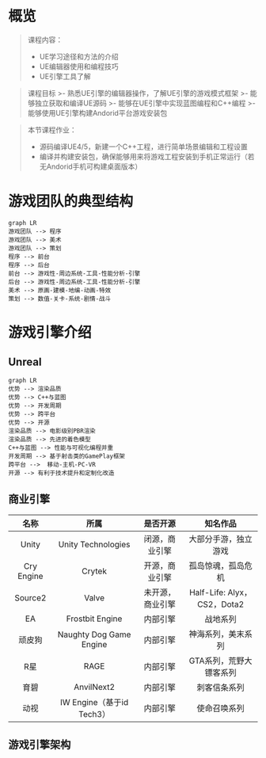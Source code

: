 
# 概览

>课程内容：
>- UE学习途径和方法的介绍
>- UE编辑器使用和编程技巧
>- UE引擎工具了解

>课程目标
	>-  熟悉UE引擎的编辑器操作，了解UE引擎的游戏模式框架
	>-  能够独立获取和编译UE源码
	>- 能够在UE引擎中实现蓝图编程和C++编程
	>- 能够使用UE引擎构建Andorid平台游戏安装包
	
>本节课程作业：
>- 源码编译UE4/5，新建一个C++工程，进行简单场景编辑和工程设置
>- 编译并构建安装包，确保能够用来将游戏工程安装到手机正常运行（若无Andorid手机可构建桌面版本）

# 游戏团队的典型结构

```mermaid
graph LR
游戏团队 --> 程序
游戏团队 --> 美术
游戏团队 --> 策划
程序 --> 前台
程序 --> 后台
前台 --> 游戏性-周边系统-工具-性能分析-引擎
后台 --> 游戏性-周边系统-工具-性能分析-引擎
美术 --> 原画-建模-地编-动画-特效
策划 --> 数值-关卡-系统-剧情-战斗
```

# 游戏引擎介绍

## Unreal
```mermaid
graph LR
优势 --> 渲染品质
优势 --> C++与蓝图
优势 --> 开发周期
优势 --> 跨平台
优势 --> 开源
渲染品质 --> 电影级别PBR渲染
渲染品质 --> 先进的着色模型
C++与蓝图 --> 性能与可视化编程并重
开发周期 --> 基于射击类的GamePlay框架
跨平台 -->  移动-主机-PC-VR
开源 --> 有利于技术提升和定制化改造 
```
## 商业引擎
|名称|所属|是否开源|知名作品|
|:----:|:----:|:----:|:----:|
|Unity|Unity Technologies|闭源，商业引擎|大部分手游，独立游戏|
|Cry Engine|Crytek|开源，商业引擎|孤岛惊魂，孤岛危机|
|Source2|Valve|未开源，商业引擎|Half-Life: Alyx，CS2，Dota2|
|EA|Frostbit Engine|内部引擎|战地系列|
|顽皮狗|Naughty Dog Game Engine|内部引擎|神海系列，美末系列|
|R星|RAGE|内部引擎|GTA系列，荒野大镖客系列|
|育碧|AnvilNext2|内部引擎|刺客信条系列|
|动视|IW Engine（基于id Tech3）|内部引擎|使命召唤系列|

## 游戏引擎架构







